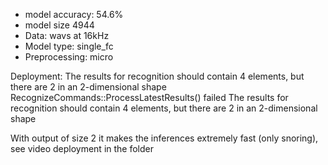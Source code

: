 - model accuracy: 54.6%
- model size 4944 
- Data: wavs at 16kHz
- Model type: single_fc 
- Preprocessing: micro

Deployment: 
The results for recognition should contain 4 elements, but there are 2 in an 2-dimensional shape
RecognizeCommands::ProcessLatestResults() failed
The results for recognition should contain 4 elements, but there are 2 in an 2-dimensional shape

With output of size 2 it makes the inferences extremely fast (only snoring), see video deployment in the folder